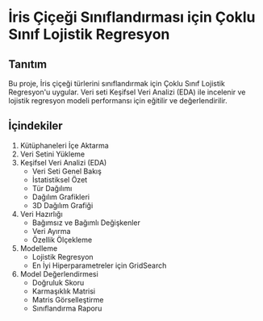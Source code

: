 # İris Çiçeği Sınıflandırması için Çoklu Sınıf Lojistik Regresyon

## Tanıtım

Bu proje, İris çiçeği türlerini sınıflandırmak için Çoklu Sınıf Lojistik Regresyon'u uygular. Veri seti Keşifsel Veri Analizi (EDA) ile incelenir ve lojistik regresyon modeli performansı için eğitilir ve değerlendirilir.

## İçindekiler
1. Kütüphaneleri İçe Aktarma
2. Veri Setini Yükleme
3. Keşifsel Veri Analizi (EDA)
   - Veri Seti Genel Bakış
   - İstatistiksel Özet
   - Tür Dağılımı
   - Dağılım Grafikleri
   - 3D Dağılım Grafiği
4. Veri Hazırlığı
   - Bağımsız ve Bağımlı Değişkenler
   - Veri Ayırma
   - Özellik Ölçekleme
5. Modelleme
   - Lojistik Regresyon
   - En İyi Hiperparametreler için GridSearch
6. Model Değerlendirmesi
   - Doğruluk Skoru
   - Karmaşıklık Matrisi
   - Matris Görselleştirme
   - Sınıflandırma Raporu

